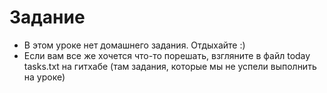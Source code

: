 # Задание

* В этом уроке нет домашнего задания. Отдыхайте :)
* Если вам все же хочется что-то порешать, взгляните в файл today tasks.txt на гитхабе (там задания, которые мы не успели выполнить на уроке)